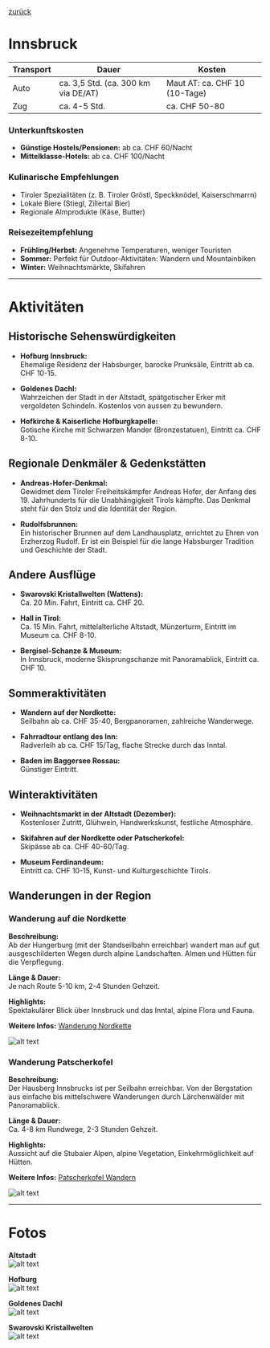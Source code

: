 [zurück](../Land.md)

# Innsbruck

| Transport | Dauer | Kosten |
|-----------|--------|---------|
| Auto      | ca. 3,5 Std. (ca. 300 km via DE/AT) | Maut AT: ca. CHF 10 (10-Tage) |
| Zug       | ca. 4-5 Std. | ca. CHF 50-80 |

### Unterkunftskosten
- **Günstige Hostels/Pensionen:** ab ca. CHF 60/Nacht  
- **Mittelklasse-Hotels:** ab ca. CHF 100/Nacht

### Kulinarische Empfehlungen
- Tiroler Spezialitäten (z. B. Tiroler Gröstl, Speckknödel, Kaiserschmarrn)  
- Lokale Biere (Stiegl, Zillertal Bier)  
- Regionale Almprodukte (Käse, Butter)

### Reisezeitempfehlung
- **Frühling/Herbst:** Angenehme Temperaturen, weniger Touristen  
- **Sommer:** Perfekt für Outdoor-Aktivitäten: Wandern und Mountainbiken  
- **Winter:** Weihnachtsmärkte, Skifahren

---

# Aktivitäten

## Historische Sehenswürdigkeiten
- **Hofburg Innsbruck:**  
  Ehemalige Residenz der Habsburger, barocke Prunksäle, Eintritt ab ca. CHF 10-15.
  
- **Goldenes Dachl:**  
  Wahrzeichen der Stadt in der Altstadt, spätgotischer Erker mit vergoldeten Schindeln. Kostenlos von aussen zu bewundern.
  
- **Hofkirche & Kaiserliche Hofburgkapelle:**  
  Gotische Kirche mit Schwarzen Mander (Bronzestatuen), Eintritt ca. CHF 8-10.

## Regionale Denkmäler & Gedenkstätten
- **Andreas-Hofer-Denkmal:**  
  Gewidmet dem Tiroler Freiheitskämpfer Andreas Hofer, der Anfang des 19. Jahrhunderts für die Unabhängigkeit Tirols kämpfte. Das Denkmal steht für den Stolz und die Identität der Region.

- **Rudolfsbrunnen:**  
  Ein historischer Brunnen auf dem Landhausplatz, errichtet zu Ehren von Erzherzog Rudolf. Er ist ein Beispiel für die lange Habsburger Tradition und Geschichte der Stadt.

## Andere Ausflüge
- **Swarovski Kristallwelten (Wattens):**  
  Ca. 20 Min. Fahrt, Eintritt ca. CHF 20.
  
- **Hall in Tirol:**  
  Ca. 15 Min. Fahrt, mittelalterliche Altstadt, Münzerturm, Eintritt im Museum ca. CHF 8-10.
  
- **Bergisel-Schanze & Museum:**  
  In Innsbruck, moderne Skisprungschanze mit Panoramablick, Eintritt ca. CHF 10.

## Sommeraktivitäten
- **Wandern auf der Nordkette:**  
  Seilbahn ab ca. CHF 35-40, Bergpanoramen, zahlreiche Wanderwege.
  
- **Fahrradtour entlang des Inn:**  
  Radverleih ab ca. CHF 15/Tag, flache Strecke durch das Inntal.
  
- **Baden im Baggersee Rossau:**  
  Günstiger Eintritt.

## Winteraktivitäten
- **Weihnachtsmarkt in der Altstadt (Dezember):**  
  Kostenloser Zutritt, Glühwein, Handwerkskunst, festliche Atmosphäre.
  
- **Skifahren auf der Nordkette oder Patscherkofel:**  
  Skipässe ab ca. CHF 40-60/Tag.
  
- **Museum Ferdinandeum:**  
  Eintritt ca. CHF 10-15, Kunst- und Kulturgeschichte Tirols.

## Wanderungen in der Region

### Wanderung auf die Nordkette
**Beschreibung:**  
Ab der Hungerburg (mit der Standseilbahn erreichbar) wandert man auf gut ausgeschilderten Wegen durch alpine Landschaften. Almen und Hütten für die Verpflegung.

**Länge & Dauer:**  
Je nach Route 5-10 km, 2-4 Stunden Gehzeit.

**Highlights:**  
Spektakulärer Blick über Innsbruck und das Inntal, alpine Flora und Fauna.

**Weitere Infos:** [Wanderung Nordkette](https://www.innsbruck.info)

![alt text](image.png)

### Wanderung Patscherkofel
**Beschreibung:**  
Der Hausberg Innsbrucks ist per Seilbahn erreichbar. Von der Bergstation aus einfache bis mittelschwere Wanderungen durch Lärchenwälder mit Panoramablick.

**Länge & Dauer:**  
Ca. 4-8 km Rundwege, 2-3 Stunden Gehzeit.

**Highlights:**  
Aussicht auf die Stubaier Alpen, alpine Vegetation, Einkehrmöglichkeit auf Hütten.

**Weitere Infos:** [Patscherkofel Wandern](https://www.innsbruck.info)

![alt text](image-1.png)

---

# Fotos
**Altstadt**  
![alt text](Innsbruck-winter-by-innsbruck-tourismus.avif)

**Hofburg**  
![alt text](B_673_1337929733.jpg)

**Goldenes Dachl**  
![alt text](w_oesterreich_tirol_innsbruck_goldenes-dachl-pixabay_alfredhofmeister-jpg.jpeg)

**Swarovski Kristallwelten**  
![alt text](Gallery_3.jpg)
